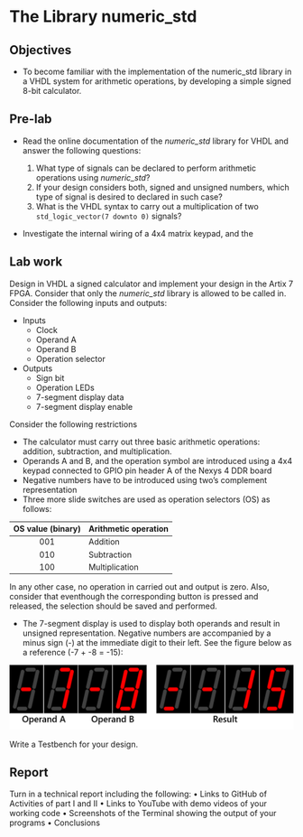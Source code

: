 # The Library numeric_std

## Objectives

* To become familiar with the implementation of the numeric_std library in a VHDL system for arithmetic operations, by developing a simple signed 8-bit calculator.

## Pre-lab

* Read the online documentation of the *numeric_std* library for VHDL and answer the following questions:
  1. What type of signals can be declared to perform arithmetic operations using *numeric_std*?
  2. If your design considers both, signed and unsigned numbers, which type of signal is desired to declared in such case?
  3. What is the VHDL syntax to carry out a multiplication of two ```std_logic_vector(7 downto 0)``` signals?

* Investigate the internal wiring of a 4x4 matrix keypad, and the 

## Lab work

Design in VHDL a signed calculator and implement your design in the Artix 7 FPGA. Consider that only the *numeric_std* library is allowed to be called in.  Consider the following inputs and outputs:

* Inputs
  * Clock
  * Operand A
  * Operand B
  * Operation selector
* Outputs
  * Sign bit
  * Operation LEDs 
  * 7-segment display data
  * 7-segment display enable

Consider the following restrictions
  
  
  * The calculator must carry out three basic arithmetic operations: addition, subtraction, and multiplication.
  * Operands A and B, and the operation symbol are introduced using a 4x4 keypad connected to GPIO pin header A of the Nexys 4 DDR board
  * Negative numbers have to be introduced using two’s complement representation
  * Three more slide switches are used as operation selectors (OS) as follows:

OS value (binary)  | Arithmetic operation
:----------------: | --------------------
001                | Addition
010                | Subtraction
100                | Multiplication

In any other case, no operation in carried out and output is zero. Also, consider that eventhough the corresponding button is pressed and released, the selection should be saved and performed.

  * The 7-segment display is used to display both operands and result in unsigned representation. Negative numbers are accompanied by a minus sign (-) at the immediate digit to their left. See the figure below as a reference (-7 + -8 = -15):

![7-segment display setup](img/fig01.png)

Write a Testbench for your design. 


## Report

Turn in a technical report including the following:
•	Links to GitHub of Activities of part I and II
•	Links to YouTube with demo videos of your working code
•	Screenshots of the Terminal showing the output of your programs
•	Conclusions
